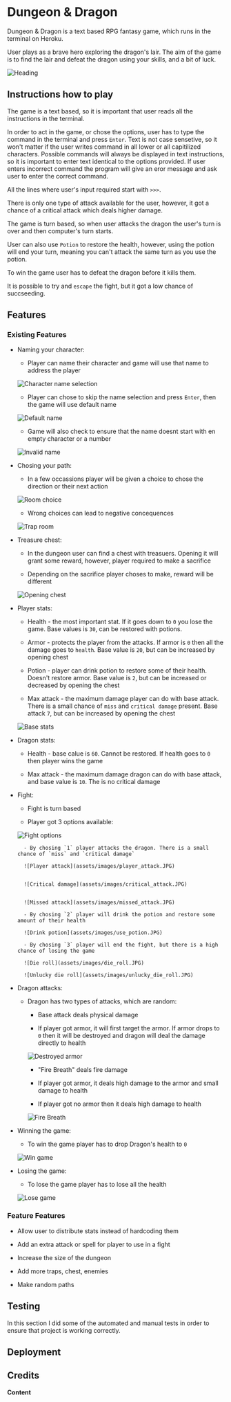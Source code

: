 # Dungeon & Dragon

Dungeon & Dragon is a text based RPG fantasy game, which runs in the terminal on Heroku.

User plays as a brave hero exploring the dragon's lair. The aim of the game is to find the lair and defeat the dragon using your skills, and a bit of luck.

![Heading](assets/images/heading.JPG)

## Instructions how to play

The game is a text based, so it is important that user reads all the instructions in the terminal.

In order to act in the game, or chose the options, user has to type the command in the terminal and press `Enter`. Text is not case sensetive, so it won't matter if the user writes command in all lower or all capitilized characters. Possible commands will always be displayed in text instructions, so it is important to enter text identical to the options provided. If user enters incorrect command the program will give an eror message and ask user to enter the correct command.

All the lines where user's input required start with `>>>`.

There is only one type of attack available for the user, however, it got a chance of a critical attack which deals higher damage.

The game is turn based, so when user attacks the dragon the user's turn is over and then computer's turn starts.

User can also use `Potion` to restore the health, however, using the potion will end your turn, meaning you can't attack the same turn as you use the potion.

To win the game user has to defeat the dragon before it kills them. 

It is possible to try and `escape` the fight, but it got a low chance of succseeding.

## Features

### Existing Features

* Naming your character:

    - Player can name their character and game will use that name to address the player

    ![Character name selection](assets/images/name_selection.JPG)

    - Player can chose to skip the name selection and press `Enter`, then the game will use default name

    ![Default name](assets/images/default_name.JPG)

    - Game will also check to ensure that the name doesnt start with en empty character or a number

    ![Invalid name](assets/images/invalid_name.JPG)

* Chosing your path:

    - In a few occassions player will be given a choice to chose the direction or their next action

    ![Room choice](assets/images/room_choice.JPG)

    - Wrong choices can lead to negative concequences 

    ![Trap room](assets/images/trap_room.JPG)

* Treasure chest:

    - In the dungeon user can find a chest with treasuers. Opening it will grant some reward, however, player required to make a sacrifice

    - Depending on the sacrifice player choses to make, reward will be different

    ![Opening chest](assets/images/opening_chest.JPG)

* Player stats:

    - Health - the most important stat. If it goes down to `0` you lose the game. Base values is `30`, can be restored with potions.

    - Armor - protects the player from the attacks. If armor is `0` then all the damage goes to `health`. Base value is `20`, but can be increased by opening chest

    - Potion - player can drink potion to restore some of their health. Doesn't restore armor. Base value is `2`, but can be increased or decreased by opening the chest

    - Max attack - the maximum damage player can do with base attack. There is a small chance of `miss` and `critical damage` present. Base attack `7`, but can be increased by opening the chest

    ![Base stats](assets/images/base_stats.JPG)

* Dragon stats:

    - Health - base calue is `60`. Cannot be restored. If health goes to `0` then player wins the game

    - Max attack - the maximum damage dragon can do with base attack, and base value is `10`. The is no critical damage

* Fight:

    - Fight is turn based

    - Player got 3 options available:

    ![Fight options](assets/images/fight_options.JPG)

        - By chosing `1` player attacks the dragon. There is a small chance of `miss` and `critical damage`

        ![Player attack](assets/images/player_attack.JPG)


        ![Critical damage](assets/images/critical_attack.JPG)


        ![Missed attack](assets/images/missed_attack.JPG)

        - By chosing `2` player will drink the potion and restore some amount of their health

        ![Drink potion](assets/images/use_potion.JPG)

        - By chosing `3` player will end the fight, but there is a high chance of losing the game

        ![Die roll](assets/images/die_roll.JPG) 

        ![Unlucky die roll](assets/images/unlucky_die_roll.JPG)


* Dragon attacks:

    - Dragon has two types of attacks, which are random:

        - Base attack deals physical damage

        - If player got armor, it will first target the armor. If armor drops to `0` then it will be destroyed and dragon will deal the damage directly to health

        ![Destroyed armor](assets/images/destroy_armor.JPG)

        - "Fire Breath" deals fire damage

        - If player got armor, it deals high damage to the armor and small damage to health

        - If player got no armor then it deals high damage to health

        ![Fire Breath](assets/images/fire_breath_attack.JPG)

* Winning the game:

    - To win the game player has to drop Dragon's health to `0`

    ![Win game](assets/images/wint_the_game.JPG)

* Losing the game:

    - To lose the game player has to lose all the health

    ![Lose game](assets/images/game_over.JPG)


### Feature Features

* Allow user to distribute stats instead of hardcoding them

* Add an extra attack or spell for player to use in a fight

* Increase the size of the dungeon

* Add more traps, chest, enemies

* Make random paths




    





## Testing

In this section I did some of the automated and manual tests in order to ensure that project is working correctly.










## Deployment




## Credits

**Content**






